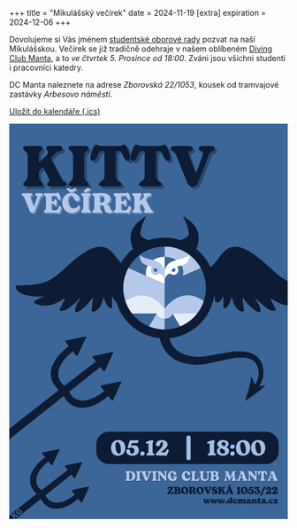 +++
title = "Mikulášský večírek"
date = 2024-11-19
[extra]
expiration = 2024-12-06
+++

Dovolujeme si Vás jménem [studentské oborové rady](https://sor.it.pedf.cuni.cz/) pozvat na naší Mikulášskou. Večírek se již tradičně odehraje v našem oblíbeném [Diving Club Manta](http://dcmanta.cz/cafebarmanta.html), a to *ve čtvrtek 5. Prosince od 18:00*. Zváni jsou všichni studenti i pracovníci katedry.

DC Manta naleznete na adrese *Zborovská 22/1053*, kousek od tramvajové zastávky *Arbesovo náměstí*.

<!-- more -->

[Uložit do kalendáře (.ics)](mikulas-vecirek-2024.ics)


![Mikulášský večírek - pozvánka](mikulas-vecirek-2024.png)
